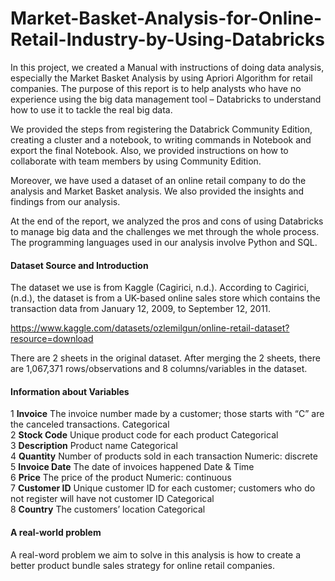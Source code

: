 # Market-Basket-Analysis-for-Online-Retail-Industry-by-Using-Databricks  

In this project, we created a Manual with instructions of doing data analysis, especially the Market Basket Analysis by using Apriori Algorithm for retail companies. The purpose of this report is to help analysts who have no experience using the big data management tool – Databricks to understand how to use it to tackle the real big data. 

We provided the steps from registering the Databrick Community Edition, creating a cluster and a notebook, to writing commands in Notebook and export the final Notebook. Also, we provided instructions on how to collaborate with team members by using Community Edition. 

Moreover, we have used a dataset of an online retail company to do the analysis and Market Basket analysis. We also provided the insights and findings from our analysis.

At the end of the report, we analyzed the pros and cons of using Databricks to manage big data and the challenges we met through the whole process. The programming languages used in our analysis involve Python and SQL.

#### Dataset Source and Introduction

The dataset we use is from Kaggle (Cagirici, n.d.). According to Cagirici, (n.d.), the dataset is from a UK-based online sales store which contains the transaction data from January 12, 2009, to September 12, 2011. 

https://www.kaggle.com/datasets/ozlemilgun/online-retail-dataset?resource=download 

There are 2 sheets in the original dataset. After merging the 2 sheets, there are 1,067,371 rows/observations and 8 columns/variables in the dataset. 





#### Information about Variables  

1	<b>Invoice</b>	The invoice number made by a customer; those starts with “C” are the canceled transactions. 	Categorical   
2	<b>Stock Code</b>	Unique product code for each product	Categorical   
3	<b>Description</b>	Product name	Categorical   
4	<b>Quantity</b>	Number of products sold in each transaction	Numeric: discrete  
5	<b>Invoice Date</b>	The date of invoices happened	Date & Time  
6	<b>Price</b>	The price of the product	Numeric: continuous  
7	<b>Customer ID</b>	Unique customer ID for each customer; customers who do not register will have not customer ID	Categorical   
8	<b>Country</b> 	The customers’ location	Categorical   

#### A real-world problem  

A real-word problem we aim to solve in this analysis is how to create a better product bundle sales strategy for online retail companies. 
